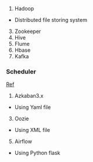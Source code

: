 1. Hadoop
  - Distributed file storing system
3. Zookeeper
4. Hive
5. Flume
6. Hbase
7. Kafka
### Scheduler
[Ref](https://www.jdon.com/workflow/Airflow-vs-Azkaban-vs-Conductor-vs-Oozie-vs-Amazon-Step-Functions.html)
1. Azkaban3.x
  - Using Yaml file 
3. Oozie
  - Using XML file
5. Airflow
  - Using Python flask 
